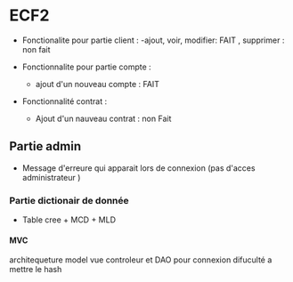 # ECF2
- Fonctionalite pour partie client :
    -ajout, voir, modifier: FAIT , supprimer : non fait 

- Fonctionnalite pour partie compte :
    - ajout d'un nouveau compte : FAIT 

- Fonctionnalité contrat :
    - Ajout d'un nauveau contrat : non Fait 

## Partie admin 
- Message d'erreure qui apparait lors de connexion (pas d'acces administrateur )

### Partie dictionair de donnée 
- Table cree + MCD + MLD 

####  MVC 
architequeture model vue controleur et DAO pour connexion 
difuculté a mettre le hash 


